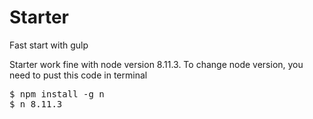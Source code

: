 # Starter
Fast start with gulp
 
Starter work fine with node version 8.11.3.
To change node version, you need to pust this code in terminal<br>
<pre>
$ npm install -g n 
$ n 8.11.3
</pre>

